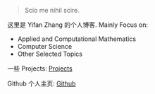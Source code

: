 > Scio me nihil scire.

这里是 Yifan Zhang 的个人博客. Mainly Focus on:
+ Applied and Computational Mathematics
+ Computer Science
+ Other Selected Topics

一些 Projects: [Projects](/projects)

Github 个人主页: [Github](https://www.github.com/CrazyIvanPro)

